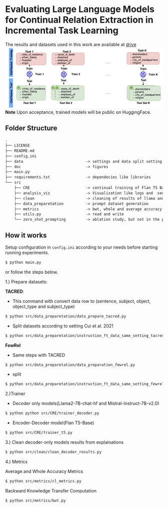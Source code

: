 # Evaluating Large Language Models for Continual Relation Extraction in Incremental Task Learning


The results and datasets used in this work are available at [drive](https://drive.google.com/drive/folders/1ev9EBUaDNjTfeIPhUNcFEXthUQ3kAFVZ?usp=drive_link)
![CRE](https://github.com/sefeoglu/CRE_PTM/blob/master/doc/cre.png)
**Note** Upon acceptance, trained models will be public on HuggingFace.


## Folder Structure
```xml
.
├── LICENSE
├── README.md
├── config.ini
├── data                            -> settings and data split setting here for tacred and fewrel like relation types per task
├── doc                             -> figures
├── main.py
├── requirements.txt                -> dependecies like libraries
└── src
    ├── CRE                         -> continual training of Flan T5 Base, Llama2 and Mistral
    ├── analysis_viz                -> Visualization like logs and  section 4 figures.
    ├── clean                       -> cleaning of results of llama and mistral from explainations and instructions.
    ├── data_preparetation          -> prompt dataset generation
    ├── metrics                     -> bwt, whole and average accuracy calculation
    ├── utils.py                    -> read and write
    └── zero_shot_prompting         -> ablation study, but not in the paper.
````
        
## How it works
Setup configuration in `config.ini` according to your needs before starting running experiments.
```bash
$ python main.py
```
or 
follow the steps below.


1.) Prepare datasets:

**TACRED**:
* This command with convert data row to (sentence, subject, object, object_type and subject_type)
````bash
$ python src/data_preparetation/data_prepare_tacred.py
````
* Split datasets according to setting Cui et al. 2021
````bash
$ python src/data_preparetation/instruction_ft_data_same_setting_tacred.py
````
**FewRel**
* Same steps with TACRED
````bash
$ python src/data_preparetation/data_preparation_fewrel.py
````
* split
````bash
$ python src/data_preparetation/instruction_ft_data_same_setting_fewrel.py
```` 
2.)Trainer

 * Decoder only models(Llama2-7B-chat-hf and Mistral-Instruct-7B-v2.0)
````bash
$ python python src/CRE/trainer_decoder.py
````
 * Encoder-Decoder model(Flan T5-Base)
````bash
$ python src/CRE/trainer_t5.py
````
3.) Clean decoder-only models results from explainations

````bash
$ python src/clean/clean_decoder_results.py
````
4.) Metrics

Average and Whole Accuracy Metrics
````bash
$ python src/metrics/cl_metrics.py

````
Backward Knowledge Transfer Computation
````bash
$ python src/metrics/bwt.py
````
